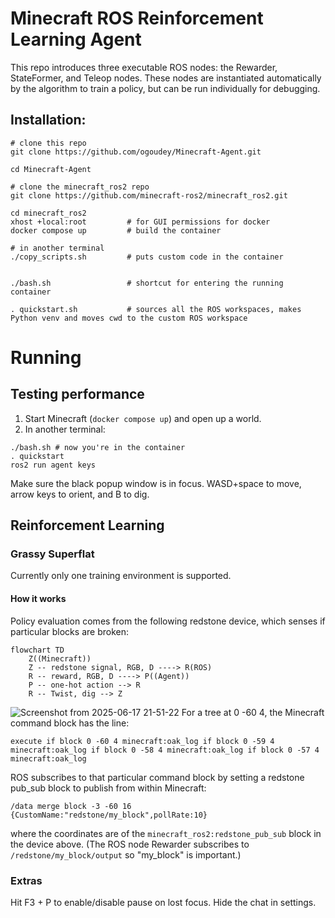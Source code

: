 # Minecraft ROS Reinforcement Learning Agent
This repo introduces three executable ROS nodes: the Rewarder, StateFormer, and Teleop nodes. These nodes are instantiated automatically by the algorithm to train a policy, but can be run individually for debugging.


## Installation:

```
# clone this repo
git clone https://github.com/ogoudey/Minecraft-Agent.git

cd Minecraft-Agent

# clone the minecraft_ros2 repo
git clone https://github.com/minecraft-ros2/minecraft_ros2.git

cd minecraft_ros2
xhost +local:root         # for GUI permissions for docker
docker compose up         # build the container

# in another terminal
./copy_scripts.sh         # puts custom code in the container


./bash.sh                 # shortcut for entering the running container

. quickstart.sh           # sources all the ROS workspaces, makes Python venv and moves cwd to the custom ROS workspace
```


# Running
## Testing performance
1. Start Minecraft (`docker compose up`) and open up a world.
2. In another terminal:
```
./bash.sh # now you're in the container
. quickstart
ros2 run agent keys
```
Make sure the black popup window is in focus. WASD+space to move, arrow keys to orient, and B to dig.

## Reinforcement Learning

### Grassy Superflat
Currently only one training environment is supported.


#### How it works
Policy evaluation comes from the following redstone device, which senses if particular blocks are broken:

```mermaid
flowchart TD
    Z((Minecraft))
    Z -- redstone signal, RGB, D ----> R(ROS)
    R -- reward, RGB, D ----> P((Agent))
    P -- one-hot action --> R
    R -- Twist, dig --> Z
```


![Screenshot from 2025-06-17 21-51-22](https://github.com/user-attachments/assets/0e287634-8891-46b2-838e-55b3024ba72f)
For a tree at 0 -60 4, the Minecraft command block has the line:
```
execute if block 0 -60 4 minecraft:oak_log if block 0 -59 4 minecraft:oak_log if block 0 -58 4 minecraft:oak_log if block 0 -57 4 minecraft:oak_log
```

ROS subscribes to that particular command block by setting a redstone pub_sub block to publish from within Minecraft:
```
/data merge block -3 -60 16 {CustomName:"redstone/my_block",pollRate:10}
```
where the coordinates are of the `minecraft_ros2:redstone_pub_sub` block in the device above. (The ROS node Rewarder subscribes to `/redstone/my_block/output` so "my_block" is important.)

### Extras
Hit F3 + P to enable/disable pause on lost focus.
Hide the chat in settings.
